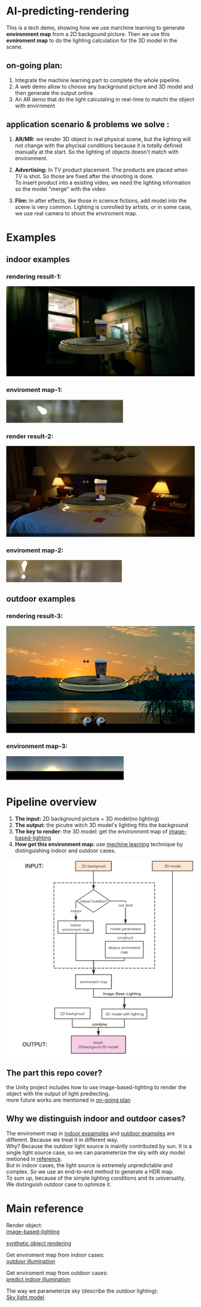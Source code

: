# AI-predicting-rendering
This is a tech demo, showing how we use marchine learning to generate **environment map** from a 2D backgound picture. Then we use this **evniroment map** to do the lighting calculation for the 3D model in the scene.   
## on-going plan:
1. Integrate the machine learning part to complete the whole pipeline.
2. A web demo allow to choose any background picture and 3D model and then generate the output online
3. An AR demo that do the light calculating in real-time to matchi the object with envirnment 

## application scenario & problems we solve  :
1. **AR/MR:** we render 3D object in real physical scene, but the lighting will not change with the phycisal conditions because it is totally defined manually at the start. So the lighting of objects doesn't match with environment.

2. **Advertising:** In TV product placement. The products are placed when TV is shot. So those are fixed after the shooting is done.  
To insert product into a existing video, we need the lighting information so the model "merge" with the video
3. **Flim:** In after effects, like those in science fictions, add model into the scene is very common. Lighting is conrolled by artists, or in some case, we use real camera to shoot the enviroment map. 

# Examples
## indoor examples
### rendering result-1:
![image](https://raw.githubusercontent.com/W-Siqi/AI-predicting-rendering/master/Resources/result1.png)
### enviroment map-1:
![image](https://raw.githubusercontent.com/W-Siqi/AI-predicting-rendering/master/Resources/envmap1.png)
### render result-2:
![image](https://raw.githubusercontent.com/W-Siqi/AI-predicting-rendering/master/Resources/result2.png)
### enviroment map-2:
![image](https://raw.githubusercontent.com/W-Siqi/AI-predicting-rendering/master/Resources/envmap2.png)
## outdoor examples
### rendering result-3: 
![image](https://raw.githubusercontent.com/W-Siqi/AI-predicting-rendering/master/Resources/result3.png)
### environment map-3:
![image](https://raw.githubusercontent.com/W-Siqi/AI-predicting-rendering/master/Resources/envmap3.png)


# Pipeline overview 
1. **The input:** 2D background picture + 3D model(no lighting)    
2. **The output:** the picutre witch 3D model's lighting fitts the background  
3. **The key to render:** the 3D model: get the environment map of [image-based-lighting](https://github.com/W-Siqi/AI-predicting-rendering/blob/master/Reference/Image-Based%20Lighting.pdf)  
4. **How get this environment map:** use [mechine learning](#Main-reference) technique by distinguishing indoor and outdoor cases.


![image](https://raw.githubusercontent.com/W-Siqi/AI-predicting-rendering/master/Resources/flowChart.png)
## The part this repo cover?
the Unity project includes how to use image-based-lighting to render the object with the output of light prediecting.  
more future works are mentioned in [on-going plan](#AI-predicting-rendering)
## Why we distinguish indoor and outdoor cases?
The enviroment map in [indoor expamples](#indoor-examples) and [outdoor examples](#outdoor-examples) are different. Because we treat it in different way.  
Why? Because the outdoor light source is mainlly contributed by sun. It is a single light source case, so we can parameterize the sky with sky model metioned in [reference](#Main-reference).  
But in indoor cases, the light source is extremely unpredictable and complex. So we use an end-to-end method to generate a HDR map.  
To sum up, because of the simple lighting conditions and its universality. We distinguish outdoor case to optimize it.
# Main reference
Render object:   
[image-based-lighting](https://github.com/W-Siqi/AI-predicting-rendering/blob/master/Reference/Image-Based%20Lighting.pdf)  

[synthetic object rendering](https://github.com/W-Siqi/AI-predicting-rendering/blob/master/Reference/Rendering%20Synthetic%20Objects%20into%20Real%20Scenes.pdf)   


Get enviroment map from indoor cases:   
[outdoor illumination](https://github.com/W-Siqi/AI-predicting-rendering/blob/master/Reference/deep%20outdoor%20%20Illumination%20Estimation.pdf)

Get enviroment map from outdoor cases:   
[predict indoor illumination](https://github.com/W-Siqi/AI-predicting-rendering/blob/master/Reference/Learning%20to%20Predict%20Indoor%20Illumination%20from%20a%20Single%20Image.pdf)  

The way we parameterize sky (describe the outdoor lighting):  
[Sky light model](https://github.com/W-Siqi/AI-predicting-rendering/blob/master/Reference/HosekWilkie_SkylightModel_SIGGRAPH2012_Preprint_lowres.pdf)